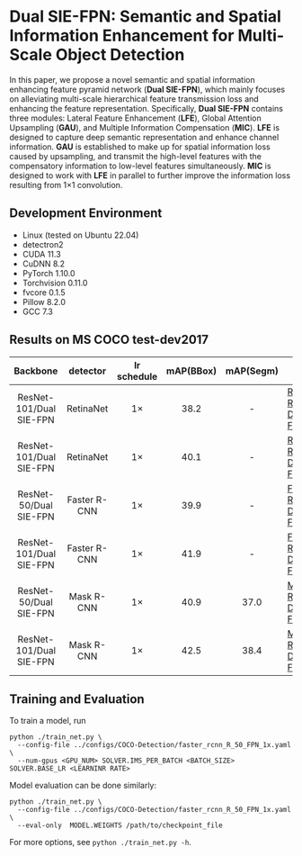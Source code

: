 # Dual SIE-FPN: Semantic and Spatial Information Enhancement for Multi-Scale Object Detection

In this paper, we propose a novel semantic and spatial information enhancing feature pyramid network (**Dual SIE-FPN**), which mainly focuses on alleviating multi-scale hierarchical feature transmission loss and enhancing the feature representation. Specifically, **Dual SIE-FPN** contains three modules: Lateral Feature Enhancement (**LFE**), Global Attention Upsampling (**GAU**), and Multiple Information Compensation (**MIC**). **LFE** is designed to capture deep semantic representation and enhance channel information. **GAU** is established to make up for spatial information loss caused by upsampling, and transmit the high-level features with the compensatory information to low-level features simultaneously. **MIC** is designed to work with **LFE** in parallel to further improve the information loss resulting from 1×1 convolution.

## Development Environment

- Linux (tested on Ubuntu 22.04)
- detectron2
- CUDA 11.3
- CuDNN 8.2
- PyTorch 1.10.0
- Torchvision 0.11.0
- fvcore 0.1.5
- Pillow 8.2.0
- GCC 7.3

## Results on MS COCO test-dev2017

|        Backbone         |   detector   | lr schedule | mAP(BBox) | mAP(Segm) | model                                                        |
| :---------------------: | :----------: | :---------: | :-------: | :-------: | ------------------------------------------------------------ |
| ResNet-101/Dual SIE-FPN |  RetinaNet   |     1×      |   38.2    |     -     | [RetinaNet R50-Dual SIE-FPN](https://drive.google.com/file/d/1E3fQ8OvlcO32JFO3rMKHHvLSn8J4JcEW/view?usp=drive_link) |
| ResNet-101/Dual SIE-FPN |  RetinaNet   |     1×      |   40.1    |     -     | [RetinaNet R101-Dual SIE-FPN](https://drive.google.com/file/d/1lKdYqFGJVYKjBuAn9rv7JR5ozoKwt7Dz/view?usp=drive_link) |
| ResNet-50/Dual SIE-FPN  | Faster R-CNN |     1×      |   39.9    |     -     | [Faster R50-Dual SIE-FPN](https://drive.google.com/file/d/1soHYyg-R2Znaa9ti1hLv2qBwAtAmRTHB/view?usp=drive_link) |
| ResNet-101/Dual SIE-FPN | Faster R-CNN |     1×      |   41.9    |     -     | [Faster R101-Dual SIE-FPN](https://drive.google.com/file/d/1V_1o1Gqh1bul_zL68EUvhbVv8H5F913j/view?usp=drive_link) |
| ResNet-50/Dual SIE-FPN  |  Mask R-CNN  |     1×      |   40.9    |   37.0    | [Mask R50-Dual SIE-FPN](https://drive.google.com/file/d/1m6WdgFJvar-I0qYAlDFSzvRL63Y-4wqf/view?usp=drive_link) |
| ResNet-101/Dual SIE-FPN |  Mask R-CNN  |     1×      |   42.5    |   38.4    | [Mask R101-Dual SIE-FPN](https://drive.google.com/file/d/1S8ff6_LEYkIeeILEW7NX9mNXep12rfO5/view?usp=drive_link) |

## Training and Evaluation

To train a model, run

```
python ./train_net.py \
  --config-file ../configs/COCO-Detection/faster_rcnn_R_50_FPN_1x.yaml \
  --num-gpus <GPU_NUM> SOLVER.IMS_PER_BATCH <BATCH_SIZE> SOLVER.BASE_LR <LEARNINR RATE>
```

Model evaluation can be done similarly:

```
python ./train_net.py \
  --config-file ../configs/COCO-Detection/faster_rcnn_R_50_FPN_1x.yaml \
  --eval-only  MODEL.WEIGHTS /path/to/checkpoint_file
```

For more options, see `python ./train_net.py -h`.
